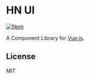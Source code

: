 # HN UI

[![Npm](https://img.shields.io/npm/v/hn-ui)](https://www.npmjs.com/package/hn-ui)

A Component Library for [Vue.js](https://cn.vuejs.org).

## License

MIT
